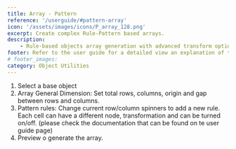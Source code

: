 ```yaml
---
title: Array - Pattern
reference: '/userguide/#pattern-array'
icon: '/assets/images/icons/P_array_128.png'
excerpt: Create complex Rule-Pattern based arrays.
description:
    - Rule-based objects array generation with advanced transform options.
footer: Refer to the user guide for a detailed view an explanation of the ui and pattern rules.
# footer_images:
category: Object Utilities
---    
```

<!-- TODO: COMPLETE tool-INSTRUCTIONS! -->

1. Select a base object
2. Array General Dimension: Set total rows, columns, origin and gap between rows and columns.
3. Pattern rules: Change current row/column spinners to add a new rule. Each cell can have a different node, transformation and can be turned on/off. (please check the documentation that can be found on te user guide page)
4. Preview o generate the array.
